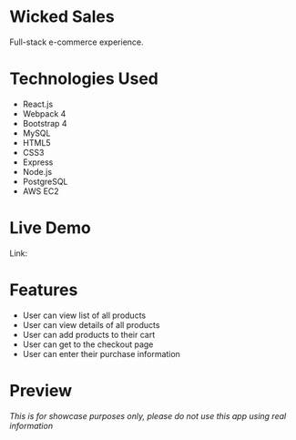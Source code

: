 # Wicked Sales
Full-stack e-commerce experience.

# Technologies Used
- React.js
- Webpack 4
- Bootstrap 4
- MySQL
- HTML5
- CSS3
- Express
- Node.js
- PostgreSQL
- AWS EC2

# Live Demo
Link: 

# Features
- User can view list of all products
- User can view details of all products
- User can add products to their cart
- User can get to the checkout page
- User can enter their purchase information

# Preview

 _This is for showcase purposes only, please do not use this app using real information_ 
